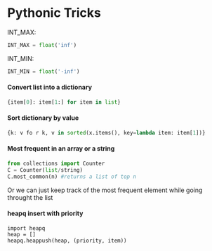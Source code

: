 # Pythonic Tricks

INT_MAX:
```py
INT_MAX = float('inf')
```

INT_MIN:
```py
INT_MIN = float('-inf')
```

#### Convert list into a dictionary
```py
{item[0]: item[1:] for item in list}
```

#### Sort dictionary by value
```py
{k: v fo r k, v in sorted(x.items(), key=lambda item: item[1])}
```

#### Most frequent in an array or a string
```py
from collections import Counter
C = Counter(list/string)
C.most_common(n) #returns a list of top n
```
Or we can just keep track of the most frequent element while going throught the list

#### heapq insert with priority
```
import heapq
heap = []
heapq.heappush(heap, (priority, item))
```
